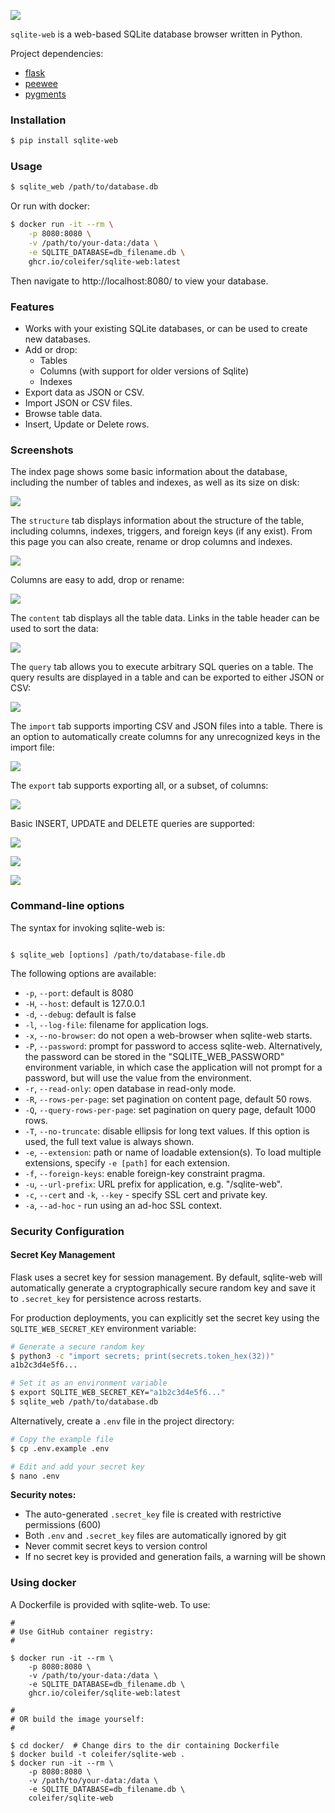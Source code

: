 ![](http://media.charlesleifer.com/blog/photos/sqlite-web.png)

`sqlite-web` is a web-based SQLite database browser written in Python.

Project dependencies:

* [flask](http://flask.pocoo.org)
* [peewee](http://docs.peewee-orm.com)
* [pygments](http://pygments.org)

### Installation

```sh
$ pip install sqlite-web
```

### Usage

```sh
$ sqlite_web /path/to/database.db
```

Or run with docker:

```sh
$ docker run -it --rm \
    -p 8080:8080 \
    -v /path/to/your-data:/data \
    -e SQLITE_DATABASE=db_filename.db \
    ghcr.io/coleifer/sqlite-web:latest
```

Then navigate to http://localhost:8080/ to view your database.

### Features

* Works with your existing SQLite databases, or can be used to create new databases.
* Add or drop:
  * Tables
  * Columns (with support for older versions of Sqlite)
  * Indexes
* Export data as JSON or CSV.
* Import JSON or CSV files.
* Browse table data.
* Insert, Update or Delete rows.

### Screenshots

The index page shows some basic information about the database, including the number of tables and indexes, as well as its size on disk:

![](https://media.charlesleifer.com/blog/photos/im-1694620302295.png)

The `structure` tab displays information about the structure of the table, including columns, indexes, triggers, and foreign keys (if any exist). From this page you can also create, rename or drop columns and indexes.

![](https://media.charlesleifer.com/blog/photos/im-1694620314144.png)

Columns are easy to add, drop or rename:

![](https://media.charlesleifer.com/blog/photos/im-1694620333535.png)

The `content` tab displays all the table data. Links in the table header can be used to sort the data:

![](https://media.charlesleifer.com/blog/photos/im-1707415896996.png)

The `query` tab allows you to execute arbitrary SQL queries on a table. The query results are displayed in a table and can be exported to either JSON or CSV:

![](https://media.charlesleifer.com/blog/photos/im-1707415396996.png)

The `import` tab supports importing CSV and JSON files into a table. There is an option to automatically create columns for any unrecognized keys in the import file:

![](https://media.charlesleifer.com/blog/photos/im-1694620413940.png)

The `export` tab supports exporting all, or a subset, of columns:

![](https://media.charlesleifer.com/blog/photos/im-1694620429054.png)

Basic INSERT, UPDATE and DELETE queries are supported:

![](https://media.charlesleifer.com/blog/photos/im-1694620441528.png)

![](https://media.charlesleifer.com/blog/photos/im-1694620459831.png)

![](https://media.charlesleifer.com/blog/photos/im-1694620475286.png)

### Command-line options

The syntax for invoking sqlite-web is:

```console

$ sqlite_web [options] /path/to/database-file.db
```

The following options are available:

* `-p`, `--port`: default is 8080
* `-H`, `--host`: default is 127.0.0.1
* `-d`, `--debug`: default is false
* `-l`, `--log-file`: filename for application logs.
* `-x`, `--no-browser`: do not open a web-browser when sqlite-web starts.
* `-P`, `--password`: prompt for password to access sqlite-web.
  Alternatively, the password can be stored in the "SQLITE_WEB_PASSWORD"
  environment variable, in which case the application will not prompt for a
  password, but will use the value from the environment.
* `-r`, `--read-only`: open database in read-only mode.
* `-R`, `--rows-per-page`: set pagination on content page, default 50 rows.
* `-Q`, `--query-rows-per-page`: set pagination on query page, default 1000 rows.
* `-T`, `--no-truncate`: disable ellipsis for long text values. If this option
  is used, the full text value is always shown.
* `-e`, `--extension`: path or name of loadable extension(s). To load
  multiple extensions, specify ``-e [path]`` for each extension.
* `-f`, `--foreign-keys`: enable foreign-key constraint pragma.
* `-u`, `--url-prefix`: URL prefix for application, e.g. "/sqlite-web".
* `-c`, `--cert` and ``-k``, ``--key`` - specify SSL cert and private key.
* `-a`, `--ad-hoc` - run using an ad-hoc SSL context.

### Security Configuration

#### Secret Key Management

Flask uses a secret key for session management. By default, sqlite-web will automatically generate a cryptographically secure random key and save it to `.secret_key` for persistence across restarts.

For production deployments, you can explicitly set the secret key using the `SQLITE_WEB_SECRET_KEY` environment variable:

```sh
# Generate a secure random key
$ python3 -c "import secrets; print(secrets.token_hex(32))"
a1b2c3d4e5f6...

# Set it as an environment variable
$ export SQLITE_WEB_SECRET_KEY="a1b2c3d4e5f6..."
$ sqlite_web /path/to/database.db
```

Alternatively, create a `.env` file in the project directory:

```sh
# Copy the example file
$ cp .env.example .env

# Edit and add your secret key
$ nano .env
```

**Security notes:**
- The auto-generated `.secret_key` file is created with restrictive permissions (600)
- Both `.env` and `.secret_key` files are automatically ignored by git
- Never commit secret keys to version control
- If no secret key is provided and generation fails, a warning will be shown

### Using docker

A Dockerfile is provided with sqlite-web. To use:

```console
#
# Use GitHub container registry:
#

$ docker run -it --rm \
    -p 8080:8080 \
    -v /path/to/your-data:/data \
    -e SQLITE_DATABASE=db_filename.db \
    ghcr.io/coleifer/sqlite-web:latest

#
# OR build the image yourself:
#

$ cd docker/  # Change dirs to the dir containing Dockerfile
$ docker build -t coleifer/sqlite-web .
$ docker run -it --rm \
    -p 8080:8080 \
    -v /path/to/your-data:/data \
    -e SQLITE_DATABASE=db_filename.db \
    coleifer/sqlite-web
```
